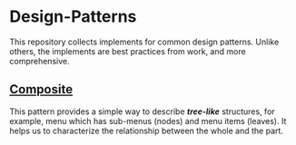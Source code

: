 # Design-Patterns

This repository collects implements for common design patterns. Unlike others, the implements are best practices from work, and more comprehensive.

## [Composite](/composite/composite.md)

This pattern provides a simple way to describe _**tree-like**_ structures, for example, menu which has sub-menus \(nodes\) and menu items \(leaves\). It helps us to characterize the relationship between the whole and the part.





